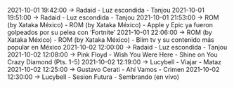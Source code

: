 2021-10-01 19:42:00 -> Radaid - Luz escondida - Tanjou
2021-10-01 19:51:00 -> Radaid - Luz escondida - Tanjou
2021-10-01 21:53:00 -> ROM (by Xataka México) - ROM (by Xataka México) - Apple y Epic ya fueron golpeados por su pelea con ‘Fortnite’
2021-10-01 22:06:00 -> ROM (by Xataka México) - ROM (by Xataka México) - Blim tv y su contenido más popular en México
2021-10-02 12:00:00 -> Radaid - Luz escondida - Tanjou
2021-10-02 12:08:00 -> Pink Floyd - Wish You Were Here - Shine on You Crazy Diamond (Pts. 1-5)
2021-10-02 12:19:00 -> Lucybell - Viajar - Mataz
2021-10-02 12:25:00 -> Gustavo Cerati - Ahí Vamos - Crimen
2021-10-02 12:30:00 -> Lucybell - Sesion Futura - Sembrando (en vivo)
